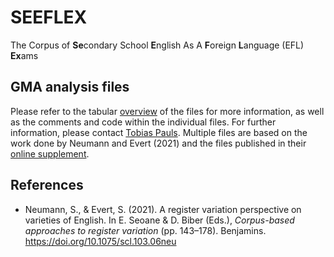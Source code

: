 # SEEFLEX
The Corpus of **Se**condary School **E**nglish As A **F**oreign **L**anguage (EFL) **Ex**ams


## GMA analysis files

Please refer to the tabular [overview](../) of the files for more information, as well as the comments and code within the individual files. For further information, please contact [Tobias Pauls](mailto:tobias.pauls@ifaar.rwth-aachen.de). Multiple files are based on the work done by Neumann and Evert (2021) and the files published in their [online supplement](https://www.stephanie-evert.de/PUB/NeumannEvert2021/). 


## References

- Neumann, S., & Evert, S. (2021). A register variation perspective on varieties of English. In E. Seoane & D. Biber (Eds.), *Corpus-based approaches to register variation* (pp. 143–178). Benjamins. https://doi.org/10.1075/scl.103.06neu